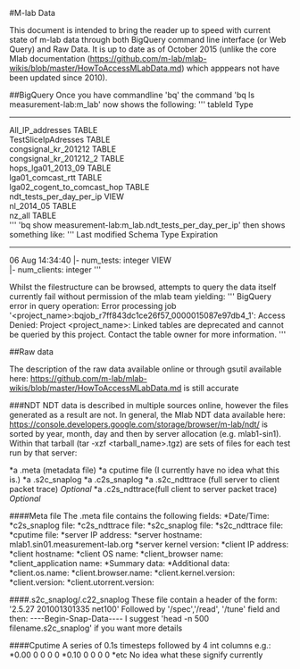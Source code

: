 #M-lab Data

This document is intended to bring the reader up to speed with current state of m-lab data through both BigQuery command line interface (or Web Query) and Raw Data.
It is up to date as of October 2015 (unlike the core Mlab documentation (https://github.com/m-lab/mlab-wikis/blob/master/HowToAccessMLabData.md) which apppears not have been updated since 2010).

##BigQuery 
Once you have commandline 'bq' the command 'bq ls measurement-lab:m_lab' now shows the following:
'''
             tableId             Type   
 ----------------------------- ------- 
  All_IP_addresses              TABLE  
  TestSliceIpAdresses           TABLE  
  congsignal_kr_201212          TABLE  
  congsignal_kr_201212_2        TABLE  
  hops_lga01_2013_09            TABLE  
  lga01_comcast_rtt             TABLE  
  lga02_cogent_to_comcast_hop   TABLE  
  ndt_tests_per_day_per_ip      VIEW   
  nl_2014_05                    TABLE  
  nz_all                        TABLE  
'''
'bq show measurement-lab:m_lab.ndt_tests_per_day_per_ip' then shows something like:
'''
   Last modified            Schema            Type   Expiration  
 ----------------- ------------------------- ------ ------------ 
  06 Aug 14:34:40   |- num_tests: integer     VIEW               
                    |- num_clients: integer 
'''

Whilst the filestructure can be browsed, attempts to query the data itself currently fail without permission of the mlab team yielding:
'''
BigQuery error in query operation: Error processing job
'<project_name>:bqjob_r7ff843dc1ce26f57_0000015087e97db4_1': Access Denied: Project
<project_name>: Linked tables are deprecated and cannot be queried by this project.
Contact the table owner for more information.
'''

##Raw data

The description of the raw data available online or through gsutil available here: https://github.com/m-lab/mlab-wikis/blob/master/HowToAccessMLabData.md is still accurate

###NDT
NDT data is described in multiple sources online, however the files generated as a result are not.
In general, the Mlab NDT data available here: https://console.developers.google.com/storage/browser/m-lab/ndt/
is sorted by year, month, day and then by server allocation (e.g. mlab1-sin1).
Within that tarball (tar -xzf <tarball_name>.tgz) are sets of files for each test run by that server:

*a .meta (metadata file)
*a cputime file (I currently have no idea what this is.)
*a .s2c_snaplog 
*a .c2s_snaplog 
*a .s2c_ndttrace (full server to client packet trace) *Optional*
*a .c2s_ndttrace(full client to server packet trace) *Optional*

####Meta file
The .meta file contains the following fields:
*Date/Time: 
*c2s_snaplog file: 
*c2s_ndttrace file: 
*s2c_snaplog file: 
*s2c_ndttrace file: 
*cputime file: 
*server IP address: 
*server hostname: mlab1.sin01.measurement-lab.org
*server kernel version: 
*client IP address: 
*client hostname: 
*client OS name: 
*client_browser name:
*client_application name: 
*Summary data: 
*Additional data:
*client.os.name: 
*client.browser.name: 
*client.kernel.version:
*client.version: 
*client.utorrent.version: 

####.s2c_snaplog/.c22_snaplog 
These file contain a header of the form: '2.5.27 201001301335 net100'
Followed by '/spec','/read', '/tune' field and then: ----Begin-Snap-Data----
I suggest 'head -n 500 filename.s2c_snaplog' if you want more details

####Cputime
A series of 0.1s timesteps followed by 4 int columns e.g.:
*0.00 0 0 0 0
*0.10 0 0 0 0
*etc
No idea what these signify currently
